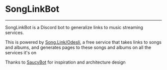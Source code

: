 # SongLinkBot

---

SongLinkBot is a Discord bot to generalize links to music streaming services.

This is powered by [Song.Link/Odesli](https://odesli.co/), a free service that takes links to songs and albums, and generates pages to these songs and albums on all the services it's on




Thanks to [SaucyBot](https://github.com/Sn0wCrack/saucybot-discord) for inspiration and architecture design
